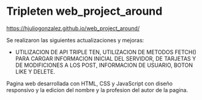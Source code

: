 # Tripleten web_project_around

https://hjuliogonzalez.github.io/web_project_around/

Se realizaron las siguientes actualizaciones y mejoras:

- UTILIZACION DE API TRIPLE TEN, UTILIZACION DE METODOS FETCH() PARA CARGAR INFORMACION INICIAL DEL SERVIDOR, DE TARJETAS Y DE MODIFICIONES A LOS POST, INFORMACION DE USUARIO, BOTON LIKE Y DELETE.

Pagina web desarrollada con HTML, CSS y JavaScript con diseño responsivo y la edicion del nombre y la profesion del autor de la pagina.
